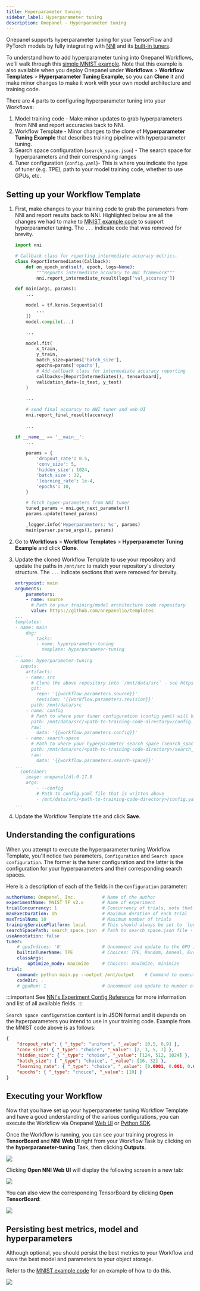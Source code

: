 ```yaml
---
title: Hyperparameter tuning
sidebar_label: Hyperparameter tuning
description: Onepanel - Hyperparameter tuning
---
```


Onepanel supports hyperparameter tuning for your TensorFlow and PyTorch models by fully integrating with [NNI](https://github.com/microsoft/nni) and its [built-in tuners](https://nni.readthedocs.io/en/stable/Tuner/BuiltinTuner.html).

To understand how to add hyperparameter tuning into Onepanel Workflows, we'll walk through this [simple MNIST example](https://github.com/onepanelio/templates/tree/master/workflows/hyperparameter-tuning/mnist). Note that this example is also available when you deploy Onepanel under **Workflows** > **Workflow Templates** > **Hyperparameter Tuning Example**, so you can **Clone** it and make minor changes to make it work with your own model architecture and training code.

There are 4 parts to configuring hyperparameter tuning into your Workflows:

1. Model training code - Make minor updates to grab hyperparameters from NNI and report accuracies back to NNI.
2. Workflow Template - Minor changes to the clone of **Hyperparameter Tuning Example** that describes training pipeline with hyperparameter tuning.
3. Search space configuration (`search_space.json`) - The search space for hyperparameters and their corresponding ranges
4. Tuner configuration (`config.yaml`)- This is where you indicate the type of tuner (e.g. TPE), path to your model training code, whether to use GPUs, etc.

## Setting up your Workflow Template

1. First, make changes to your training code to grab the parameters from NNI and report results back to NNI. Highlighted below are all the changes we had to make to [MNIST example code](https://github.com/onepanelio/templates/tree/master/workflows/hyperparameter-tuning/mnist/main.py) to support hyperparameter tuning. The `...` indicate code that was removed for brevity.

    ```python {1,4-7,25,32,49-50}
    import nni

    # Callback class for reporting intermediate accuracy metrics.
    class ReportIntermediates(Callback):
        def on_epoch_end(self, epoch, logs=None):
            """Reports intermediate accuracy to NNI framework"""
            nni.report_intermediate_result(logs['val_accuracy'])

    def main(args, params):
        ...

        model = tf.keras.Sequential([
            ...
        ])
        model.compile(...)

        ...

        model.fit(
            x_train,
            y_train,
            batch_size=params['batch_size'],
            epochs=params['epochs'],
            # Add callback class for intermediate accuracy reporting
            callbacks=[ReportIntermediates(), tensorboard],
            validation_data=(x_test, y_test)
        )

        ...
        
        # send final accuracy to NNI tuner and web UI
        nni.report_final_result(accuracy)
        
        ...

    if __name__ == '__main__':
        ...

        params = {
            'dropout_rate': 0.5,
            'conv_size': 5,
            'hidden_size': 1024,
            'batch_size': 32,
            'learning_rate': 1e-4,
            'epochs': 10,
        }

        # fetch hyper-parameters from NNI tuner
        tuned_params = nni.get_next_parameter()
        params.update(tuned_params)

        _logger.info('Hyperparameters: %s', params)
        main(parser.parse_args(), params)
    ```

2. Go to **Workflows** > **Workflow Templates** > **Hyperparameter Tuning Example** and click **Clone**.

3. Update the cloned Workflow Template to use your repository and update the paths in `/mnt/src` to match your repository's directory structure. The `...` indicate sections that were removed for brevity.
    ```yaml {6,26,31,40}
    entrypoint: main
    arguments:
        parameters:
        - name: source
          # Path to your training/model architecture code repository
          value: https://github.com/onepanelio/templates
    ...
    templates:
    - name: main
        dag:
            tasks:
            - name: hyperparameter-tuning
              template: hyperparameter-tuning
    ...
    - name: hyperparameter-tuning
      inputs:
        artifacts:
        - name: src
          # Clone the above repository into `/mnt/data/src` - see https://docs.onepanel.ai/docs/reference/workflows/artifacts#git for private repositories
          git:
            repo: '{{workflow.parameters.source}}'
            revision: '{{workflow.parameters.revision}}'
          path: /mnt/data/src
        - name: config
          # Path to where your tuner configuration (config.yaml) will be written - same directory as your training code
          path: /mnt/data/src/<path-to-training-code-directory>/config.yaml
          raw:
            data: '{{workflow.parameters.config}}'
        - name: search-space
          # Path to where your hyperparameter search space (search_space.json) will be written - same directory as your training code
          path: /mnt/data/src/<path-to-training-code-directory>/search_space.json
          raw:
            data: '{{workflow.parameters.search-space}}'
    ...
      container:
        image: onepanel/dl:0.17.0
        args:
            - --config
            # Path to config.yaml file that is written above
            - /mnt/data/src/<path-to-training-code-directory>/config.yaml
    ...
    ```

4. Update the Workflow Template title and click **Save**.

## Understanding the configurations

When you attempt to execute the hyperparameter tuning Workflow Template, you'll notice two parameters, `Configuration` and `Search space configuration`. The former is the tuner configuration and the latter is the configuration for your hyperparameters and their corresponding search spaces.

Here is a description of each of the fields in the `Configuration` parameter:

```yaml
authorName: Onepanel, Inc.          # Name of the author
experimentName: MNIST TF v2.x       # Name of experiment
trialConcurrency: 1                 # Concurrency of trials, note that if on GPU, this should match gpuNum
maxExecDuration: 1h                 # Maximum duration of each trial
maxTrialNum: 10                     # Maximum number of trials
trainingServicePlatform: local      # This should always be set to `local`
searchSpacePath: search_space.json  # Path to search_space.json file - you don't have to change this if you follow the steps above
useAnnotation: false
tuner:
    # gpuIndices: '0'               # Uncomment and update to the GPU indices to assign this tuner
    builtinTunerName: TPE           # Choices: TPE, Random, Anneal, Evolution, BatchTuner, MetisTuner, GPTuner
    classArgs:
        optimize_mode: maximize     # Choices: maximize, minimize
trial:
    command: python main.py --output /mnt/output    # Command to execute your training code
    codeDir: .
    # gpuNum: 1                     # Uncomment and update to number of GPUs
```

:::important
See [NNI's Experiment Config Reference](https://nni.readthedocs.io/en/stable/Tutorial/ExperimentConfig.html) for more information and list of all available fields.
:::

`Search space configuration` content is in JSON format and it depends on the hyperparameters you intend to use in your training code. Example from the MNIST code above is as follows:

```json
{
    "dropout_rate": { "_type": "uniform", "_value": [0.5, 0.9] },
    "conv_size": { "_type": "choice", "_value": [2, 3, 5, 7] },
    "hidden_size": { "_type": "choice", "_value": [124, 512, 1024] },
    "batch_size": { "_type": "choice", "_value": [16, 32] },
    "learning_rate": { "_type": "choice", "_value": [0.0001, 0.001, 0.01, 0.1] },
    "epochs": { "_type": "choice", "_value": [10] }
}
```


## Executing your Workflow

Now that you have set up your hyperparameter tuning Workflow Template and have a good understanding of the various configurations, you can execute the Workflow via Onepanel [Web UI](/docs/reference/workflows/execute) or [Python SDK](https://github.com/onepanelio/python-sdk/blob/master/examples/execute-workflow.ipynb). 

Once the Workflow is running, you can see your training progress in **TensorBoard** and **NNI Web UI** right from your Workflow Task by clicking on the **hyperparameter-tuning** Task, then clicking **Outputs**.

![](../../../static/img/hyperparamtuning-170923.png)


Clicking **Open NNI Web UI** will display the following screen in a new tab:

![](../../../static/img/hyperparamtuning-171041.png)

You can also view the corresponding TensorBoard by clicking **Open TensorBoard**:

![](../../../static/img/hyperparamtuning-171133.png)

## Persisting best metrics, model and hyperparameters
Although optional, you should persist the best metrics to your Workflow and save the best model and parameters to your object storage.

Refer to the [MNIST example code](https://github.com/onepanelio/templates/tree/master/workflows/hyperparameter-tuning/mnist/main.py) for an example of how to do this.

![](../../../static/img/hyperparamtuning-173059.png)